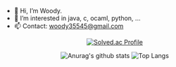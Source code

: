 
- 👋 Hi, I’m Woody. 
- 👀 I’m interested in java, c, ocaml, python, ...
- 📫 Contact: woody35545@gmail.com
<!---
woody35545/woody35545 is a ✨ special ✨ repository because its `README.md` (this file) appears on your GitHub profile.
You can click the Preview link to take a look at your changes.
--->
<div align="center">

[![Solved.ac Profile](http://mazassumnida.wtf/api/v2/generate_badge?boj=woody35545)](https://solved.ac/woody35545/)

![Anurag's github stats](https://github-readme-stats.vercel.app/api?username=woody35545&show_icons=true&theme=vision-friendly-dark)
![Top Langs](https://github-readme-stats.vercel.app/api/top-langs/?username=6810779s&layout=compact&theme=tokyonight)
</div>
